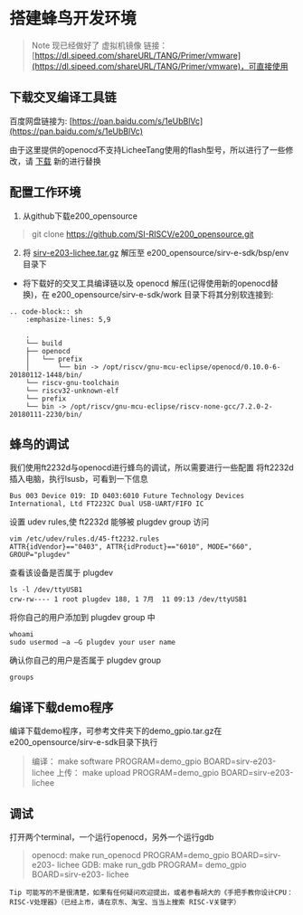 # 搭建蜂鸟开发环境

>Note 现已经做好了 虚拟机镜像 链接：[https://dl.sipeed.com/shareURL/TANG/Primer/vmware](https://dl.sipeed.com/shareURL/TANG/Primer/vmware)，可直接使用

## 下载交叉编译工具链

百度网盘链接为: [https://pan.baidu.com/s/1eUbBlVc](https://pan.baidu.com/s/1eUbBlVc)

由于这里提供的openocd不支持LicheeTang使用的flash型号，所以进行了一些修改，请 [下载](https://fdvad021asfd8q.oss-cn-hangzhou.aliyuncs.com/LicheeTang/get_started/openocd) 新的进行替换

## 配置工作环境

1. 从github下载e200_opensource
>git clone https://github.com/SI-RISCV/e200_opensource.git 

2. 将 [sirv-e203-lichee.tar.gz](https://fdvad021asfd8q.oss-cn-hangzhou.aliyuncs.com/LicheeTang/get_started/sirv-e203-lichee.tar.gz) 解压至 e200_opensource/sirv-e-sdk/bsp/env 目录下

+ 将下载好的交叉工具编译链以及 openocd 解压(记得使用新的openocd替换)，在 e200_opensource/sirv-e-sdk/work 目录下将其分别软连接到:
  
```
.. code-block:: sh
    :emphasize-lines: 5,9

    .
    └── build
    ├── openocd
    │   └── prefix
    │       └── bin -> /opt/riscv/gnu-mcu-eclipse/openocd/0.10.0-6-20180112-1448/bin/
    └── riscv-gnu-toolchain
    └── riscv32-unknown-elf
    └── prefix
    └── bin -> /opt/riscv/gnu-mcu-eclipse/riscv-none-gcc/7.2.0-2-20180111-2230/bin/
```

## 蜂鸟的调试
我们使用ft2232d与openocd进行蜂鸟的调试，所以需要进行一些配置
将ft2232d插入电脑，执行lsusb，可看到一下信息

    Bus 003 Device 019: ID 0403:6010 Future Technology Devices International, Ltd FT2232C Dual USB-UART/FIFO IC

设置 udev rules,使 ft2232d 能够被 plugdev group 访问

    vim /etc/udev/rules.d/45-ft2232.rules
    ATTR{idVendor}=="0403", ATTR{idProduct}=="6010", MODE="660", GROUP="plugdev"

查看该设备是否属于 plugdev

    ls -l /dev/ttyUSB1
    crw-rw---- 1 root plugdev 188, 1 7月  11 09:13 /dev/ttyUSB1

将你自己的用户添加到 plugdev group 中

    whoami
    sudo usermod –a –G plugdev your user name
    
确认你自己的用户是否属于 plugdev group

    groups

## 编译下载demo程序

编译下载demo程序，可参考文件夹下的demo_gpio.tar.gz在e200_opensource/sirv-e-sdk目录下执行
>编译： make software PROGRAM=demo_gpio BOARD=sirv-e203-lichee
>上传： make upload PROGRAM=demo_gpio BOARD=sirv-e203-lichee

## 调试
打开两个terminal，一个运行openocd，另外一个运行gdb

>openocd: make run_openocd PROGRAM=demo_gpio BOARD=sirv-e203- lichee
>GDB: make run_gdb PROGRAM= demo_gpio BOARD=sirv-e203- lichee

`Tip 可能写的不是很清楚，如果有任何疑问欢迎提出，或者参看胡大的《手把手教你设计CPU：RISC-V处理器》（已经上市，请在京东、淘宝、当当上搜索 RISC-V关键字）`